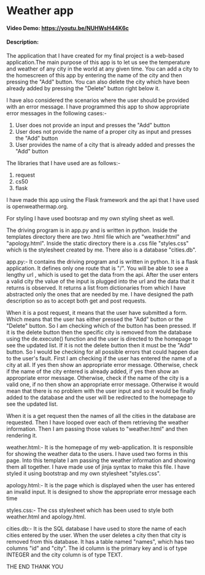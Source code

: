 # Weather app
#### Video Demo:  <https://youtu.be/NUHWsH44K6c>
#### Description:
The application that I have created for my final project is a web-based application.The main purpose of this app is to let us see the temperature and weather of any city in the world at any given time. You can add a city to the homescreen of this app by entering the name of the city and then pressing the "Add" button. You can also delete the city which have been already added by pressing the "Delete" button right below it.

I have also considered the scenarios where the user should be provided with an error message. I have programmed this app to show appropriate error messages in the following cases:-
1. User does not provide an input and presses the "Add" button
2. User does not provide the name of a proper city as input and presses the "Add" button
3. User provides the name of a city that is already added and presses the "Add" button

The libraries that I have used are as follows:-
1. request
2. cs50
3. flask

I have made this app using the Flask framework and the api that I have used is openweathermap.org.

For styling I have used bootsrap and my own styling sheet as well.

The driving program is in app.py and is written in python. Inside the templates directory there are two .html file which are "weather.html" and "apology.html". Inside the static directory there is a .css file "styles.css" which is the stylesheet created by me. There also is a database "cities.db".

app.py:-
It contains the driving program and is written in python. It is a flask application. It defines only one route that is "/". You will be able to see a lengthy url , which is used to get the data from the api. After the user enters a valid city the value of the input is plugged into the url and the data that it returns is observed. It returns a list from dictionaries from which I have abstracted only the ones that are needed by me. I have designed the path description so as to accept both get and post requests.

When it is a post request, it means that the user have submitted a form. Which means that the user has either pressed the "Add" button or the "Delete" button. So I am checking which of the button has been pressed. If it is the delete button then the specific city is removed from the database using the de.execute() function and the user is directed to the homepage to see the updated list. If it is not the delete button then it must be the "Add" button.
So I would be checking for all possible errors that could happen due to the user's fault. First I am  checking if the user has entered the name of a city at all. If yes then show an appropriate error message. Otherwise, check if the name of the city entered is already added, if yes then show an appropriate error message. Otherwise, check if the name of the city is a valid one, if no then show an appropriate error message. Otherwise it would mean that there is no problem with the user input and so it would be finally added to the database and the user will be redirected to the homepage to see the updated list.

When it is a get request then the names of all the cities in the database are requested. Then I have looped over each of them retrieving the weather information. Then I am passing those values to "weather.html" and then rendering it.

weather.html:-
It is the homepage of my web-application. It is responsible for showing the weather data to the users. I have used two forms in this page. Into this template I am passing the weather information and showing them all together. I have made use of jinja syntax to make this file. I have styled it using bootstrap and my own stylesheet "styles.css".

apology.html:-
It is the page which is displayed when the user has entered an invalid input. It is designed to show the appropriate error message each time

styles.css:-
The css stylesheet which has been used to style both weather.html and apology.html.

cities.db:-
It is the SQL database I have used to store the name of each cities entered by the user. When the user deletes a city then that city is removed from this database. It has a table named "names",  which has two columns "id" and "city". The id column is the primary key and is of type INTEGER and the city column is of type TEXT.

THE END
THANK YOU














